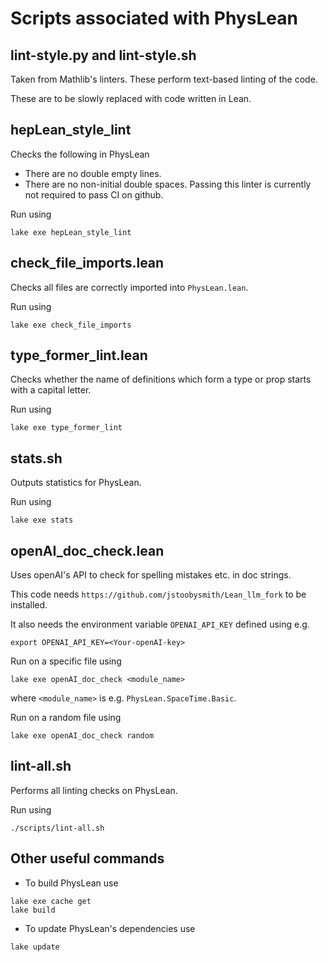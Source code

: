 
# Scripts associated with PhysLean

## lint-style.py and lint-style.sh

Taken from Mathlib's linters. These perform text-based linting of the code.

These are to be slowly replaced with code written in Lean.

## hepLean_style_lint

Checks the following in PhysLean
- There are no double empty lines.
- There are no non-initial double spaces.
Passing this linter is currently not required to pass CI on github.

Run using
```
lake exe hepLean_style_lint
```

## check_file_imports.lean

Checks all files are correctly imported into `PhysLean.lean`.

Run using
```
lake exe check_file_imports
```

## type_former_lint.lean

Checks whether the name of definitions which form a type or prop starts with a capital letter.

Run using
```
lake exe type_former_lint
```

## stats.sh

Outputs statistics for PhysLean.

Run using
```
lake exe stats
```

## openAI_doc_check.lean

Uses openAI's API to check for spelling mistakes etc. in doc strings.

This code needs `https://github.com/jstoobysmith/Lean_llm_fork` to be installed.

It also needs the environment variable `OPENAI_API_KEY` defined using e.g.
```
export OPENAI_API_KEY=<Your-openAI-key>
```

Run on a specific file using
```
lake exe openAI_doc_check <module_name>
```
where `<module_name>` is e.g. `PhysLean.SpaceTime.Basic`.

Run on a random file using
```
lake exe openAI_doc_check random
```

## lint-all.sh

Performs all linting checks on PhysLean.

Run using
```
./scripts/lint-all.sh
```

## Other useful commands

- To build PhysLean use
```
lake exe cache get
lake build
```

- To update PhysLean's dependencies use
```
lake update
```
